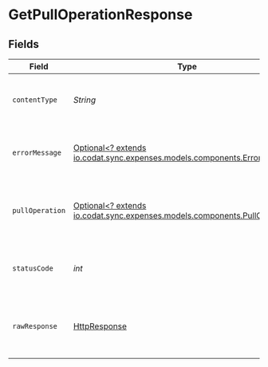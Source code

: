 # GetPullOperationResponse


## Fields

| Field                                                                                                                                                                                                                                                                                                                                                      | Type                                                                                                                                                                                                                                                                                                                                                       | Required                                                                                                                                                                                                                                                                                                                                                   | Description                                                                                                                                                                                                                                                                                                                                                | Example                                                                                                                                                                                                                                                                                                                                                    |
| ---------------------------------------------------------------------------------------------------------------------------------------------------------------------------------------------------------------------------------------------------------------------------------------------------------------------------------------------------------- | ---------------------------------------------------------------------------------------------------------------------------------------------------------------------------------------------------------------------------------------------------------------------------------------------------------------------------------------------------------- | ---------------------------------------------------------------------------------------------------------------------------------------------------------------------------------------------------------------------------------------------------------------------------------------------------------------------------------------------------------- | ---------------------------------------------------------------------------------------------------------------------------------------------------------------------------------------------------------------------------------------------------------------------------------------------------------------------------------------------------------- | ---------------------------------------------------------------------------------------------------------------------------------------------------------------------------------------------------------------------------------------------------------------------------------------------------------------------------------------------------------- |
| `contentType`                                                                                                                                                                                                                                                                                                                                              | *String*                                                                                                                                                                                                                                                                                                                                                   | :heavy_check_mark:                                                                                                                                                                                                                                                                                                                                         | HTTP response content type for this operation                                                                                                                                                                                                                                                                                                              |                                                                                                                                                                                                                                                                                                                                                            |
| `errorMessage`                                                                                                                                                                                                                                                                                                                                             | [Optional<? extends io.codat.sync.expenses.models.components.ErrorMessage>](../../models/components/ErrorMessage.md)                                                                                                                                                                                                                                       | :heavy_minus_sign:                                                                                                                                                                                                                                                                                                                                         | Your API request was not properly authorized.                                                                                                                                                                                                                                                                                                              |                                                                                                                                                                                                                                                                                                                                                            |
| `pullOperation`                                                                                                                                                                                                                                                                                                                                            | [Optional<? extends io.codat.sync.expenses.models.components.PullOperation>](../../models/components/PullOperation.md)                                                                                                                                                                                                                                     | :heavy_minus_sign:                                                                                                                                                                                                                                                                                                                                         | OK                                                                                                                                                                                                                                                                                                                                                         | {"id":"97d60846-f07a-4d42-b5a0-0bdcc6ebf56b","companyId":"4645bd78-8988-45bc-ac9e-67ba5df6e4e5","connectionId":"51baa045-4836-4317-a42e-3542e991e581","dataType":"invoices","status":"Initial","statusDescription":"Paused until 2022-10-23T00:00:00.000Z","requested":"2022-11-14T11:18:37.2798351Z","progress":10,"isCompleted":false,"isErrored":false} |
| `statusCode`                                                                                                                                                                                                                                                                                                                                               | *int*                                                                                                                                                                                                                                                                                                                                                      | :heavy_check_mark:                                                                                                                                                                                                                                                                                                                                         | HTTP response status code for this operation                                                                                                                                                                                                                                                                                                               |                                                                                                                                                                                                                                                                                                                                                            |
| `rawResponse`                                                                                                                                                                                                                                                                                                                                              | [HttpResponse<InputStream>](https://docs.oracle.com/en/java/javase/11/docs/api/java.net.http/java/net/http/HttpResponse.html)                                                                                                                                                                                                                              | :heavy_check_mark:                                                                                                                                                                                                                                                                                                                                         | Raw HTTP response; suitable for custom response parsing                                                                                                                                                                                                                                                                                                    |                                                                                                                                                                                                                                                                                                                                                            |